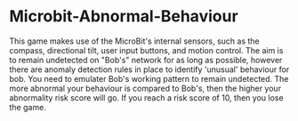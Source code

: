 # Microbit-Abnormal-Behaviour
This game makes use of the MicroBit's internal sensors, such as the compass, directional tilt, user input buttons, and motion control.   The aim is to remain undetected on "Bob's" network for as long as possible,  however there are anomaly detection rules in place to identify  'unusual' behaviour for bob. You need to emulater Bob's working pattern  to remain undetected. The more abnormal your behaviour is compared to Bob's, then the higher your abnormality risk score will go. If you reach a risk score of 10, then you lose the game. 
